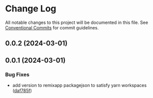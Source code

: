 # Change Log

All notable changes to this project will be documented in this file.
See [Conventional Commits](https://conventionalcommits.org) for commit guidelines.

## 0.0.2 (2024-03-01)

## 0.0.1 (2024-03-01)

### Bug Fixes

- add version to remixapp packagejson to satisfy yarn workspaces ([daf785f](https://github.com/ratontile/getting-started-example/commit/daf785ff39c01da41f636987814d066f3b6b1234))
